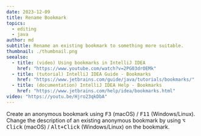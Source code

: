 ```yaml
---
date: 2023-12-09
title: Rename Bookmark
topics:
  - editing
  - java
author: md
subtitle: Rename an existing bookmark to something more suitable.
thumbnail: ./thumbnail.png
seealso:
  - title: (video) Using bookmarks in IntelliJ IDEA
    href: "https://www.youtube.com/watch?v=2PG03drOEMk"
  - title: (tutorial) IntelliJ IDEA Guide - Bookmarks
    href: "https://www.jetbrains.com/guide/java/tutorials/bookmarks/"
  - title: (documentation) IntelliJ IDEA Help - Bookmarks
    href: "https://www.jetbrains.com/help/idea/bookmarks.html"
video: "https://youtu.be/Hjro23qkDbA"
---
```


Create an anonymous bookmark using <kbd>F3</kbd> (macOS) / <kbd>F11</kbd> (Windows/Linux). Change the description of an existing anonymous bookmark by using <kbd>⌥ Click</kbd> (macOS) / <kbd>Alt+Click</kbd> (Windows/Linux) on the bookmark.
